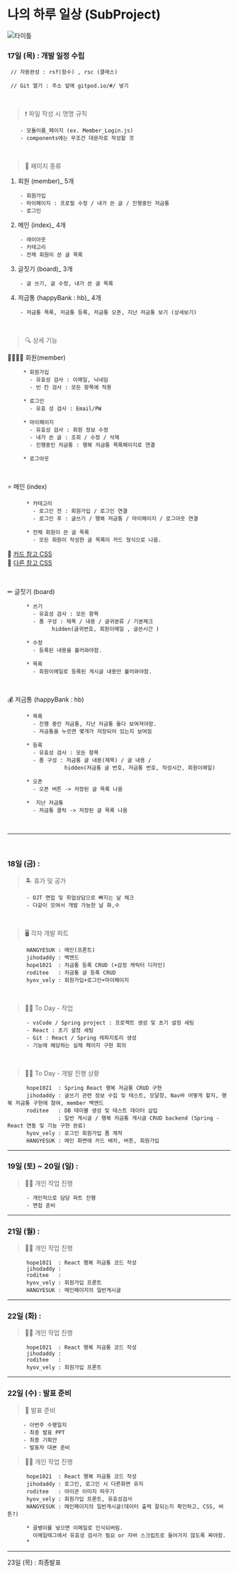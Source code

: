 # 나의 하루 일상 (SubProject)

![타이틀](https://user-images.githubusercontent.com/54533283/159070953-823e8291-63fa-44f0-86be-9965a61e2cbf.png)

### 17일 (목) : 개발 일정 수립

` // 자동완성 : rsf(함수) , rsc (클래스)`

` // Git 열기 : 주소 앞에 gitpod.io/#/ 넣기`

<br>

> ❗ 파일 작성 시 명명 규칙

```
    - 모듈이름_페이지 (ex. Member_Login.js)
    - components에는 무조건 대문자로 작성할 것
```

<br>

> 📄 페이지 종류

1. 회원 (member)\_ 5개

```
    - 회원가입
    - 마이페이지 : 프로필 수정 / 내가 쓴 글 / 진행중인 저금통
    - 로그인
```

2. 메인 (index)\_ 4개

```
    - 레이아웃
    - 카테고리
    - 전체 회원이 쓴 글 목록
```

3. 글짓기 (board)\_ 3개

```
    - 글 쓰기, 글 수정, 내가 쓴 글 목록
```

4. 저금통 (happyBank : hb)\_ 4개

```
    - 저금통 목록, 저금통 등록, 저금통 오픈, 지난 저금통 보기 (상세보기)
```

<br>

> 🔍 상세 기능

👨‍👩‍👧‍👦 회원(member)

```
     * 회원가입
       - 유효성 검사 : 이메일, 닉네임
       - 빈 칸 검사 : 모든 항목에 적용

     * 로그인
       - 유효 성 검사 : Email/PW

     * 마이페이지
       - 유효성 검사 : 회원 정보 수정
       - 내가 쓴 글 : 조회 / 수정 / 삭제
       - 진행중인 저금통 : 행복 저금통 목록페이지로 연결

     * 로그아웃
```

<br>

⭐ 메인 (index)

```
      * 카테고리
        - 로그인 전 : 회원가입 / 로그인 연결
        - 로그인 후 : 글쓰기 / 행복 저금통 / 마이페이지 / 로그아웃 연결

      * 전체 회원이 쓴 글 목록
        - 모든 회원이 작성한 글 목록이 카드 형식으로 나옴.
```

🖤 [카드 참고 CSS](https://codepen.io/szpakoli/pen/xbJjdR) <br>
🖤 [다른 참고 CSS](https://www.creativosonline.org/ko/31-%EA%B0%9C%EC%9D%98-%EB%AC%B4%EB%A3%8C-%EC%B9%B4%EB%93%9C-HTML-CSS-%EB%B8%94%EB%A1%9C%EA%B7%B8-%EC%A0%84%EC%9E%90-%EC%83%81%EA%B1%B0%EB%9E%98-%EB%8D%94%EB%B3%B4%EA%B8%B0.html)<br>

<br>

✏ 글짓기 (board)

```
      * 쓰기
        - 유효성 검사 : 모든 항목
        - 폼 구성 : 제목 / 내용 / 글귀분류 / 기분체크
              hidden(글귀번호, 회원이메일 , 글쓴시간 )

      * 수정
        - 등록된 내용을 불러와야함.

      * 목록
        - 회원이메일로 등록된 게시글 내용만 불러와야함.
```

<br>

💰 저금통 (happyBank : hb)

```
      * 목록
        - 진행 중인 저금통, 지난 저금통 둘다 보여져야함.
        - 저금통을 누르면 몇개가 저장되어 있는지 보여짐

      * 등록
        - 유효성 검사 : 모든 항목
        - 폼 구성 : 저금통 글 내용(제목) / 글 내용 /
                  hidden(저금통 글 번호, 저금통 번호, 작성시간, 회원이메일)

      * 오픈
        - 오픈 버튼 -> 저장된 글 목록 나옴

      *  지난 저금통
        - 저금통 클릭 -> 저장된 글 목록 나옴
```

<br>

---

<br>

### 18일 (금) :

> 🏝 휴가 및 공가

```
      - OJT 면접 및 취업상담으로 빠지는 날 체크
      - 다같이 모여서 개발 가능한 날 화,수
```

<br>

> 🖥 각자 개발 파트

```
      HANGYESUK : 메인(프론트)
      jihodaddy : 백엔드
      hope1021  : 저금통 등록 CRUD (+감정 캐릭터 디자인)
      roditee   : 저금통 글 등록 CRUD
      hyov_vely : 회원가입+로그인+마이페이지
```

<br>

> 👩‍💻 To Day - 작업

```
      - vsCode / Spring project : 프로젝트 생성 및 초기 설정 세팅
      - React : 초기 설정 세팅
      - Git : React / Spring 레파지토리 생성
      - 기능에 해당하는 실제 페이지 구현 회의
```

<br>

> 👨‍💻 To Day - 개발 진행 상황

```
      hope1021  : Spring React 행복 저금통 CRUD 구현
      jihodaddy : 글쓰기 관련 정보 수집 및 테스트, 모달창, Nav바 어떻게 할지, 행복 저금통 구현에 참여, member 백엔드
      roditee   : DB 테이블 생성 및 테스트 데이터 삽입
                : 일반 게시글 / 행복 저금통 게시글 CRUD backend (Spring - React 연동 및 기능 구현 완료)
      hyov_vely : 로그인 회원가입 폼 제작
      HANGYESUK : 메인 화면에 카드 배치, 버튼, 회원가입
```

<hr>

### 19일 (토) ~ 20일 (일) :

> 👨‍💻 개인 작업 진행

```
      - 개인적으로 담당 파트 진행
      - 면접 준비
```

<hr>

### 21일 (월) :

> 👨‍💻 개인 작업 진행

```
      hope1021  : React 행복 저금통 코드 작성
      jihodaddy :
      roditee   :
      hyov_vely : 회원가입 프론트
      HANGYESUK : 메인페이지의 일반게시글
```

<hr>

### 22일 (화) :

> 👨‍💻 개인 작업 진행

```
      hope1021  : React 행복 저금통 코드 작성
      jihodaddy :
      roditee   :
      hyov_vely : 회원가입 프론트
```

<hr>

### 22일 (수) : 발표 준비

> 📁 발표 준비

```
     - 이번주 수행일지
     - 최종 발표 PPT
     - 최종 기획안
     - 발표자 대본 준비
```

> 👨‍💻 개인 작업 진행

```
      hope1021  : React 행복 저금통 코드 작성
      jihodaddy : 로그인, 로그인 시 다른화면 유지
      roditee   : 아이콘 이미지 띄우기
      hyov_vely : 회원가입 프론트, 유효성검사
      HANGYESUK : 메인페이지의 일반게시글(데이터 출력 잘되는지 확인하고, CSS, 버튼?)

      * 골뱅이를 넣으면 이메일로 인식되버림.
        이메일태그에서 유효성 검사가 필요 or 자바 스크립트로 들어가지 않도록 짜야함.
      *

```

<hr>

23일 (목) : 최종발표
